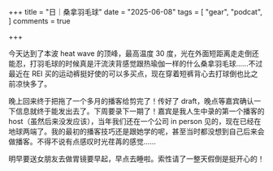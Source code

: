 +++
title = "日｜桑拿羽毛球"
date = "2025-06-08"
tags = [
    "gear",
    "podcat",
]
comments = true

+++

今天达到了本波 heat wave 的顶峰，最高温度 30 度，光在外面短距离走走倒还能忍，打羽毛球的时候真是汗流浃背感觉跟热瑜伽一样的什么桑拿羽毛球……不过最近在 REI 买的运动裤挺好使的可以多买点，现在穿着短裤背心去打球倒也比之前凉快多了。

晚上回来终于把拖了一个多月的播客给剪完了！传好了 draft，晚点等嘉宾确认一下信息就终于能发出去了。下周要录下一期了！嘉宾是我人生中录的第一个播客的 host（虽然后来没发应该），当年我们还在一个公司 in person 见的，现在已经在地球两端了。我的最初的播客技巧还是跟她学的呢，甚至当时都没想到自己后来会做播客。不得不说有点感叹时光荏苒的感觉…… 

明早要送女朋友去做胃镜要早起，早点去睡啦。索性请了一整天假倒是挺开心的！